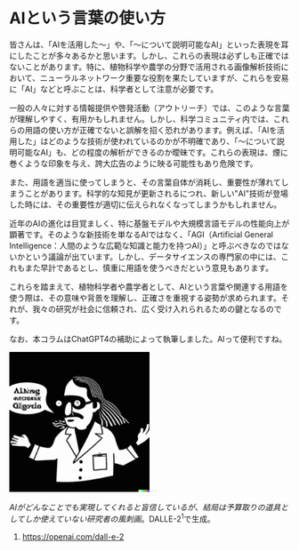 # AIという言葉の使い方
皆さんは、「AIを活用した〜」や、「〜について説明可能なAI」といった表現を耳にしたことが多々あるかと思います。しかし、これらの表現は必ずしも正確ではないことがあります。特に、植物科学や農学の分野で活用される画像解析技術において、ニューラルネットワーク重要な役割を果たしていますが、これらを安易に「AI」などと呼ぶことは、科学者として注意が必要です。

一般の人々に対する情報提供や啓発活動（アウトリーチ）では、このような言葉が理解しやすく、有用かもしれません。しかし、科学コミュニティ内では、これらの用語の使い方が正確でないと誤解を招く恐れがあります。例えば、「AIを活用した」はどのような技術が使われているのかが不明確であり、「〜について説明可能なAI」も、どの程度の解析ができるのか曖昧です。これらの表現は、煙に巻くような印象を与え、誇大広告のように映る可能性もあり危険です。

また、用語を適当に使ってしまうと、その言葉自体が消耗し、重要性が薄れてしまうことがあります。科学的な知見が更新されるにつれ、新しい"AI"技術が登場した時には、その重要性が適切に伝えられなくなってしまうかもしれません。

近年のAIの進化は目覚ましく、特に基盤モデルや大規模言語モデルの性能向上が顕著です。そのような新技術を単なるAIではなく、「AGI（Artificial General Intelligence：人間のような広範な知識と能力を持つAI）」と呼ぶべきなのではないかという議論が出ています。しかし、データサイエンスの専門家の中には、これもまた早計であるとし、慎重に用語を使うべきだという意見もあります。

これらを踏まえて、植物科学者や農学者として、AIという言葉や関連する用語を使う際は、その意味や背景を理解し、正確さを重視する姿勢が求められます。それが、我々の研究が社会に信頼され、広く受け入れられるための鍵となるのです。

なお、本コラムはChatGPT4の補助によって執筆しました。AIって便利ですね。

<img src="assets/sci1.png" width=50%></img>

*AIがどんなことでも実現してくれると盲信しているが、結局は予算取りの道具としてしか使えていない研究者の風刺画*。DALLE-2<sup>1</sup>で生成。


1. https://openai.com/dall-e-2